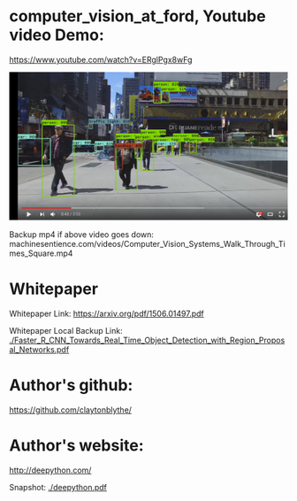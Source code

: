 # computer_vision_at_ford, Youtube video Demo:

https://www.youtube.com/watch?v=ERglPgx8wFg

[![Demo](./demo.png?raw=true)](https://www.youtube.com/watch?v=ERglPgx8wFg&feature=youtu.be)

Backup mp4 if above video goes down: 
machinesentience.com/videos/Computer_Vision_Systems_Walk_Through_Times_Square.mp4

# Whitepaper

Whitepaper Link: https://arxiv.org/pdf/1506.01497.pdf

Whitepaper Local Backup Link: <a href="./Faster_R_CNN_Towards_Real_Time_Object_Detection_with_Region_Proposal_Networks.pdf">./Faster_R_CNN_Towards_Real_Time_Object_Detection_with_Region_Proposal_Networks.pdf</a>

# Author's github:

https://github.com/claytonblythe/

# Author's website: 

http://deepython.com/

Snapshot: 
<a href="./deepython.pdf">./deepython.pdf</a>






